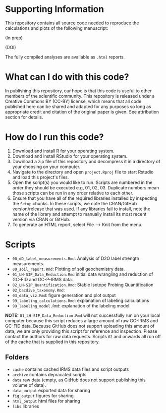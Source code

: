 # Supporting Information

This repository contains all source code needed to reproduce the calculations and plots of the following manuscript:

(In prep)

(DOI)

The fully compiled analyses are available as `.html` reports.

# What can I do with this code?

In publishing this repository, our hope is that this code is useful to other members of the scientific community. This repository is released under a Creative Commons BY (CC-BY) license, which means that all code published here can be shared and adapted for any purposes so long as appropriate credit and citation of the original paper is given. See attribution section for details.

# How do I run this code?

1. Download and install R for your operating system.
2. Download and install RStudio for your operating system.
3. Download a zip file of this repository and decompress it in a directory of your choosing on your computer.
4. Navigate to the directory and open `project.Rproj` file to start Rstudio and load this project's files.
5. Open the script(s) you would like to run. Scripts are numbered in the order they should be executed e.g, 01, 02, 03. Duplicate numbers mean those scripts can be run in any order relative to each other.
6. Ensure that you have all of the required libraries installed by inspecting the `Setup` chunks. In these scripts, we note the CRAN/GitHub version/release that was used. If any libraries fail to install, note the name of the library and attempt to manually install its most recent version via CRAN or GitHub.
7. To generate an HTML report, select File --> Knit from the menu.


# Scripts

- `00_dD_label_measurements.Rmd`: Analysis of D2O label strength measurements.
- `00_soil_report.Rmd`: Plotting of soil geochemistry data.
- `01_LH-SIP_Data_Reduction.Rmd` initial data wrangling and reduction of GC-FID and GC-P-IRMS data.
- `02_LH-SIP_Quantification.Rmd`: Stable Isotope Probing Quantification
- `02_bacdive_taxonomy.Rmd`:
- `03_data_viz.Rmd`: figure generation and plot output
- `99_labeling_calculations.Rmd`: explanation of labeling calculations
- `99_labeling_model.Rmd`: explanation of the labeling model

**NOTE:** `01_LH-SIP_Data_Reduction.Rmd` will not successfully run on your local computer because this script reduces a large amount of raw GC-IRMS and GC-FID data. Because GitHub does not support uploading this amount of data, we are only providing this script for reference and inspection. Please contact the authors for raw data requests. Scripts `02` and onwards all run off of the cache that is supplied in this repository.

## Folders
- `cache` contains cached IRMS data files and script outputs
- `archive` contains depracated scripts
- `data` raw data (empty, as GitHub does not support publishing this volume of data).
- `data_output` exported data for sharing
- `fig_output` figures for sharing
- `html_output` html files for sharing
- `libs` libraries
